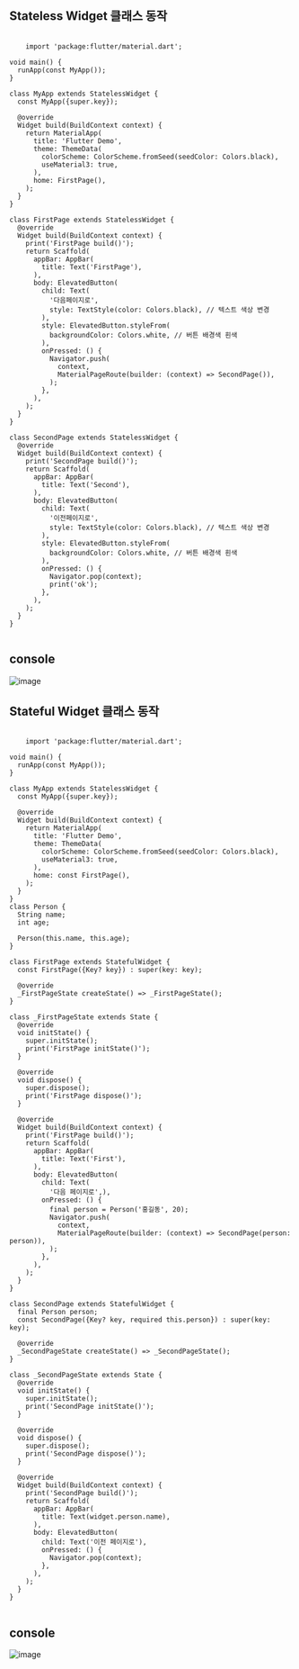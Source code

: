 ## Stateless Widget 클래스 동작
<pre>
  <code>
    import 'package:flutter/material.dart';

void main() {
  runApp(const MyApp());
}

class MyApp extends StatelessWidget {
  const MyApp({super.key});

  @override
  Widget build(BuildContext context) {
    return MaterialApp(
      title: 'Flutter Demo',
      theme: ThemeData(
        colorScheme: ColorScheme.fromSeed(seedColor: Colors.black),
        useMaterial3: true,
      ),
      home: FirstPage(),
    );
  }
}

class FirstPage extends StatelessWidget {
  @override
  Widget build(BuildContext context) {
    print('FirstPage build()');
    return Scaffold(
      appBar: AppBar(
        title: Text('FirstPage'),
      ),
      body: ElevatedButton(
        child: Text(
          '다음페이지로',
          style: TextStyle(color: Colors.black), // 텍스트 색상 변경
        ),
        style: ElevatedButton.styleFrom(
          backgroundColor: Colors.white, // 버튼 배경색 흰색
        ),
        onPressed: () {
          Navigator.push(
            context,
            MaterialPageRoute(builder: (context) => SecondPage()),
          );
        },
      ),
    );
  }
}

class SecondPage extends StatelessWidget {
  @override
  Widget build(BuildContext context) {
    print('SecondPage build()');
    return Scaffold(
      appBar: AppBar(
        title: Text('Second'),
      ),
      body: ElevatedButton(
        child: Text(
          '이전페이지로',
          style: TextStyle(color: Colors.black), // 텍스트 색상 변경
        ),
        style: ElevatedButton.styleFrom(
          backgroundColor: Colors.white, // 버튼 배경색 흰색
        ),
        onPressed: () {
          Navigator.pop(context);
          print('ok');
        },
      ),
    );
  }
}
  </code>
</pre>

## console
![image](https://github.com/user-attachments/assets/eeb08e9d-0e01-4772-86c1-0518c1f8bfc3)

## Stateful Widget 클래스 동작
<pre>
  <code>
    import 'package:flutter/material.dart';

void main() {
  runApp(const MyApp());
}

class MyApp extends StatelessWidget {
  const MyApp({super.key});

  @override
  Widget build(BuildContext context) {
    return MaterialApp(
      title: 'Flutter Demo',
      theme: ThemeData(
        colorScheme: ColorScheme.fromSeed(seedColor: Colors.black),
        useMaterial3: true,
      ),
      home: const FirstPage(),
    );
  }
}
class Person {
  String name;
  int age;

  Person(this.name, this.age);
}

class FirstPage extends StatefulWidget {
  const FirstPage({Key? key}) : super(key: key);

  @override
  _FirstPageState createState() => _FirstPageState();
}

class _FirstPageState extends State<FirstPage> {
  @override
  void initState() {
    super.initState();
    print('FirstPage initState()');
  }

  @override
  void dispose() {
    super.dispose();
    print('FirstPage dispose()');
  }

  @override
  Widget build(BuildContext context) {
    print('FirstPage build()');
    return Scaffold(
      appBar: AppBar(
        title: Text('First'),
      ),
      body: ElevatedButton(
        child: Text(
          '다음 페이지로',),
        onPressed: () {
          final person = Person('홍길동', 20);
          Navigator.push(
            context,
            MaterialPageRoute(builder: (context) => SecondPage(person: person)),
          );
        },
      ),
    );
  }
}

class SecondPage extends StatefulWidget {
  final Person person;
  const SecondPage({Key? key, required this.person}) : super(key: key);

  @override
  _SecondPageState createState() => _SecondPageState();
}

class _SecondPageState extends State<SecondPage> {
  @override
  void initState() {
    super.initState();
    print('SecondPage initState()');
  }

  @override
  void dispose() {
    super.dispose();
    print('SecondPage dispose()');
  }

  @override
  Widget build(BuildContext context) {
    print('SecondPage build()');
    return Scaffold(
      appBar: AppBar(
        title: Text(widget.person.name),
      ),
      body: ElevatedButton(
        child: Text('이전 페이지로'),
        onPressed: () {
          Navigator.pop(context);
        },
      ),
    );
  }
}
  </code>
</pre>

## console
![image](https://github.com/user-attachments/assets/fd4b2d60-39d4-4c7d-a6a2-a15c18c53e6b)

